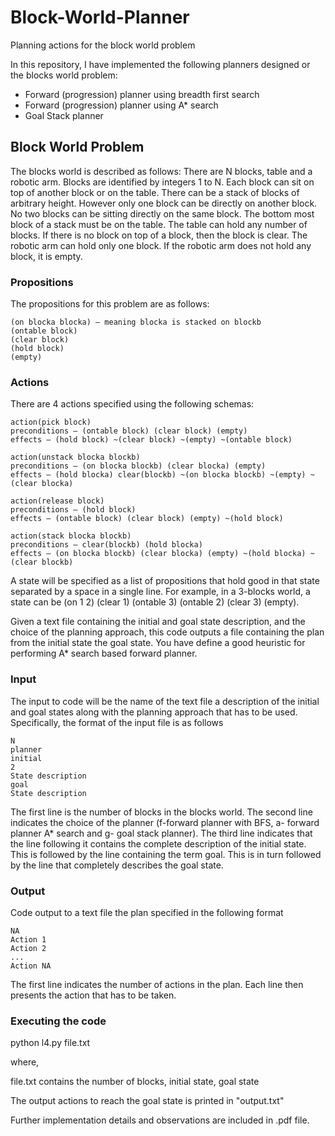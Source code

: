 # Block-World-Planner

Planning actions for the block world problem

In this repository, I have implemented the following planners designed or the blocks world problem:

- Forward (progression) planner using breadth first search
- Forward (progression) planner using A* search
- Goal Stack planner

## Block World Problem
The blocks world is described as follows:
There are N blocks, table and a robotic arm. Blocks are identified by integers 1 to N. Each block
can sit on top of another block or on the table. There can be a stack of blocks of arbitrary height.
However only one block can be directly on another block. No two blocks can be sitting directly
on the same block. The bottom most block of a stack must be on the table. The table can hold
any number of blocks. If there is no block on top of a block, then the block is clear. The robotic
arm can hold only one block. If the robotic arm does not hold any block, it is empty.

### Propositions
The propositions for this problem are as follows:
```
(on blocka blocka) – meaning blocka is stacked on blockb
(ontable block)
(clear block)
(hold block)
(empty)
```

### Actions
There are 4 actions specified using the following schemas:
```
action(pick block)
preconditions – (ontable block) (clear block) (empty)
effects – (hold block) ~(clear block) ~(empty) ~(ontable block)
```
```
action(unstack blocka blockb)
preconditions – (on blocka blockb) (clear blocka) (empty)
effects – (hold blocka) clear(blockb) ~(on blocka blockb) ~(empty) ~(clear blocka)
```
```
action(release block)
preconditions – (hold block)
effects – (ontable block) (clear block) (empty) ~(hold block)
```
```
action(stack blocka blockb)
preconditions – clear(blockb) (hold blocka)
effects – (on blocka blockb) (clear blocka) (empty) ~(hold blocka) ~(clear blockb)
```

A state will be specified as a list of propositions that hold good in that state separated by a space in a single
line. For example, in a 3-blocks world, a state can be (on 1 2) (clear 1) (ontable 3) (ontable 2)
(clear 3) (empty).

Given a text file containing the initial and goal state description, and the choice of the planning
approach, this code outputs a file containing the plan from the initial state the goal
state. You have define a good heuristic for performing A* search based forward planner.


### Input
The input to code will be the name of the text file a description of the initial and goal states
along with the planning approach that has to be used. Specifically, the format of the input file is
as follows
```
N
planner
initial
2	
State description
goal
State description
```
The first line is the number of blocks in the blocks world. The second line indicates the choice of
the planner (f-forward planner with BFS, a- forward planner A* search and g- goal stack
planner). The third line indicates that the line following it contains the complete description of the
initial state. This is followed by the line containing the term goal. This is in turn followed by the
line that completely describes the goal state.

### Output
Code output to a text file the plan specified in the following format
```
NA
Action 1
Action 2
...
Action NA
```
The first line indicates the number of actions in the plan. Each line then presents the action that
has to be taken.

### Executing the code


  python l4.py file.txt

where,

file.txt contains the number of blocks, initial state, goal state

The output actions to reach the goal state is printed in "output.txt"

Further implementation details and observations are included in .pdf file.
